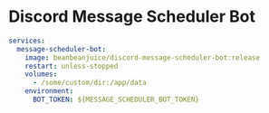 # Discord Message Scheduler Bot

```yaml
services:
  message-scheduler-bot:
    image: beanbeanjuice/discord-message-scheduler-bot:release
    restart: unless-stopped
    volumes:
      - /some/custom/dir:/app/data
    environment:
      BOT_TOKEN: ${MESSAGE_SCHEDULER_BOT_TOKEN}
```
